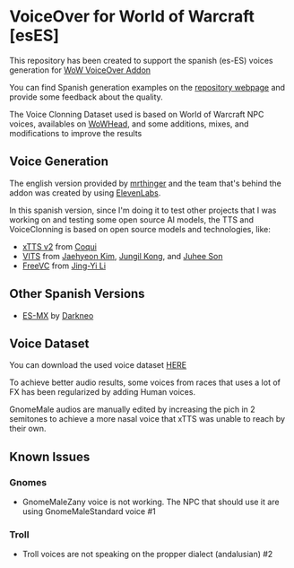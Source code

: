 # VoiceOver for World of Warcraft [esES]

This repository has been created to support the spanish (es-ES) voices generation for [WoW VoiceOver Addon](https://github.com/mrthinger/wow-voiceover)

You can find Spanish generation examples on the [repository webpage](https://latra.github.io/wow-webvoices-esES) and provide some feedback about the quality.

The Voice Clonning Dataset used is based on World of Warcraft NPC voices, availables on [WoWHead](https://www.wowhead.com/classic/es/sounds), and some additions, mixes, and modifications to improve the results


## Voice Generation
The english version provided by [mrthinger](https://github.com/mrthinger) and the team that's behind the addon was created by using [ElevenLabs](https://elevenlabs.io/). 

In this spanish version, since I'm doing it to test other projects that I was working on and testing some open source AI models, the TTS and VoiceClonning is based on open source models and technologies, like:

- [xTTS v2](https://coqui.ai/blog/tts/open_xtts) from [Coqui](https://github.com/coqui-ai)
- [VITS](https://github.com/jaywalnut310/vits/) from [Jaehyeon Kim](https://github.com/jaywalnut310), [Jungil Kong](https://github.com/jik876), and [Juhee Son](https://github.com/juheeuu)
- [FreeVC](https://github.com/OlaWod/FreeVC) from [Jing-Yi Li](https://github.com/OlaWod)

## Other Spanish Versions
- [ES-MX](https://www.curseforge.com/wow/addons/voiceover-mod-espanol) by [Darkneo](https://www.curseforge.com/members/darkneo/projects)

## Voice Dataset
You can download the used voice dataset [HERE](https://github.com/latra/wow-webvoices-esES/releases/tag/v0.1.0)

To achieve better audio results, some voices from races that uses a lot of FX has been regularized by adding Human voices. 

GnomeMale audios are manually edited by increasing the pich in 2 semitones to achieve a more nasal voice that xTTS was unable to reach by their own.

## Known Issues
### Gnomes
- GnomeMaleZany voice is not working. The NPC that should use it are using GnomeMaleStandard voice #1

### Troll
- Troll voices are not speaking on the propper dialect (andalusian) #2